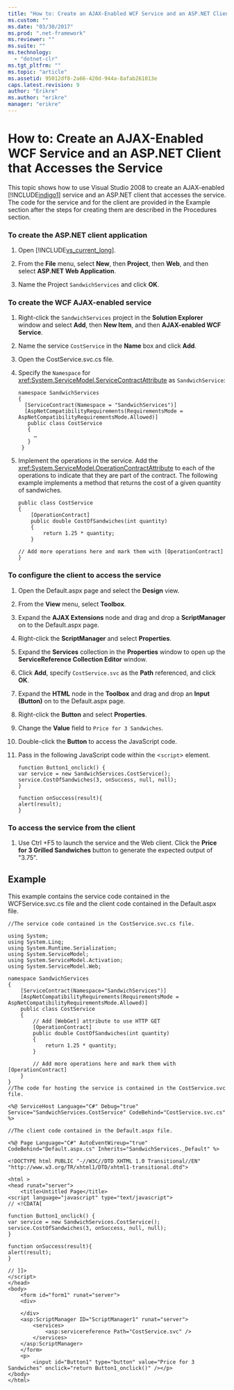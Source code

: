 ```yaml
---
title: "How to: Create an AJAX-Enabled WCF Service and an ASP.NET Client that Accesses the Service"
ms.custom: ""
ms.date: "03/30/2017"
ms.prod: ".net-framework"
ms.reviewer: ""
ms.suite: ""
ms.technology: 
  - "dotnet-clr"
ms.tgt_pltfrm: ""
ms.topic: "article"
ms.assetid: 95012df8-2a66-420d-944a-8afab261013e
caps.latest.revision: 9
author: "Erikre"
ms.author: "erikre"
manager: "erikre"
---
```

# How to: Create an AJAX-Enabled WCF Service and an ASP.NET Client that Accesses the Service
This topic shows how to use Visual Studio 2008 to create an AJAX-enabled [!INCLUDE[indigo1](../../../../includes/indigo1-md.md)] service and an ASP.NET client that accesses the service. The code for the service and for the client are provided in the Example section after the steps for creating them are described in the Procedures section.  
  
### To create the ASP.NET client application  
  
1.  Open [!INCLUDE[vs_current_long](../../../../includes/vs-current-long-md.md)].  
  
2.  From the **File** menu, select **New**, then **Project**, then **Web**, and then select **ASP.NET Web Application**.  
  
3.  Name the Project `SandwichServices` and click **OK**.  
  
### To create the WCF AJAX-enabled service  
  
1.  Right-click the `SandwichServices` project in the **Solution Explorer** window and select **Add**, then **New Item**, and then **AJAX-enabled WCF Service**.  
  
2.  Name the service `CostService` in the **Name** box and click **Add**.  
  
3.  Open the CostService.svc.cs file.  
  
4.  Specify the `Namespace` for <xref:System.ServiceModel.ServiceContractAttribute> as `SandwichService`:  
  
    ```  
    namespace SandwichServices  
    {  
      [ServiceContract(Namespace = "SandwichServices")]  
      [AspNetCompatibilityRequirements(RequirementsMode = AspNetCompatibilityRequirementsMode.Allowed)]  
       public class CostService  
       {  
         …  
       }  
     }  
    ```  
  
5.  Implement the operations in the service. Add the <xref:System.ServiceModel.OperationContractAttribute> to each of the operations to indicate that they are part of the contract. The following example implements a method that returns the cost of a given quantity of sandwiches.  
  
    ```  
    public class CostService  
    {  
        [OperationContract]  
        public double CostOfSandwiches(int quantity)  
        {  
            return 1.25 * quantity;  
        }  
  
    // Add more operations here and mark them with [OperationContract]  
    }  
    ```  
  
### To configure the client to access the service  
  
1.  Open the Default.aspx page and select the **Design** view.  
  
2.  From the **View** menu, select **Toolbox**.  
  
3.  Expand the **AJAX Extensions** node and drag and drop a **ScriptManager** on to the Default.aspx page.  
  
4.  Right-click the **ScriptManager** and select **Properties**.  
  
5.  Expand the **Services** collection in the **Properties** window to open up the **ServiceReference Collection Editor** window.  
  
6.  Click **Add**, specify `CostService.svc` as the **Path** referenced, and click **OK**.  
  
7.  Expand the **HTML** node in the **Toolbox** and drag and drop an **Input (Button)** on to the Default.aspx page.  
  
8.  Right-click the **Button** and select **Properties**.  
  
9. Change the **Value** field to `Price for 3 Sandwiches`.  
  
10. Double-click the **Button** to access the JavaScript code.  
  
11. Pass in the following JavaScript code within the <`script`> element.  
  
    ```  
    function Button1_onclick() {  
    var service = new SandwichServices.CostService();  
    service.CostOfSandwiches(3, onSuccess, null, null);  
    }  
  
    function onSuccess(result){  
    alert(result);  
    }  
    ```  
  
### To access the service from the client  
  
1.  Use Ctrl +F5 to launch the service and the Web client. Click the **Price for 3 Grilled Sandwiches** button to generate the expected output of "3.75".  
  
## Example  
 This example contains the service code contained in the WCFService.svc.cs file and the client code contained in the Default.aspx file.  
  
```  
//The service code contained in the CostService.svc.cs file.  
  
using System;  
using System.Linq;  
using System.Runtime.Serialization;  
using System.ServiceModel;  
using System.ServiceModel.Activation;  
using System.ServiceModel.Web;  
  
namespace SandwichServices  
{  
    [ServiceContract(Namespace="SandwichServices")]  
    [AspNetCompatibilityRequirements(RequirementsMode = AspNetCompatibilityRequirementsMode.Allowed)]  
    public class CostService  
    {  
        // Add [WebGet] attribute to use HTTP GET  
        [OperationContract]  
        public double CostOfSandwiches(int quantity)  
        {  
            return 1.25 * quantity;  
        }  
  
        // Add more operations here and mark them with [OperationContract]  
    }  
}  
//The code for hosting the service is contained in the CostService.svc file.  
  
<%@ ServiceHost Language="C#" Debug="true" Service="SandwichServices.CostService" CodeBehind="CostService.svc.cs" %>  
  
//The client code contained in the Default.aspx file.  
  
<%@ Page Language="C#" AutoEventWireup="true" CodeBehind="Default.aspx.cs" Inherits="SandwichServices._Default" %>  
  
<!DOCTYPE html PUBLIC "-//W3C//DTD XHTML 1.0 Transitional//EN" "http://www.w3.org/TR/xhtml1/DTD/xhtml1-transitional.dtd">  
  
<html >  
<head runat="server">  
    <title>Untitled Page</title>  
<script language="javascript" type="text/javascript">  
// <!CDATA[  
  
function Button1_onclick() {  
var service = new SandwichServices.CostService();  
service.CostOfSandwiches(3, onSuccess, null, null);  
}  
  
function onSuccess(result){  
alert(result);  
}  
  
// ]]>  
</script>  
</head>  
<body>  
    <form id="form1" runat="server">  
    <div>  
  
    </div>  
    <asp:ScriptManager ID="ScriptManager1" runat="server">  
        <services>  
            <asp:servicereference Path="CostService.svc" />  
        </services>  
    </asp:ScriptManager>  
    </form>  
    <p>  
        <input id="Button1" type="button" value="Price for 3 Sandwiches" onclick="return Button1_onclick()" /></p>  
</body>  
</html>  
```     
